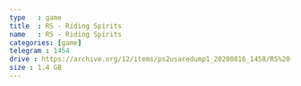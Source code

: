 ```yaml
---
type   : game
title  : RS - Riding Spirits
name   : RS - Riding Spirits
categories: [game]
telegram : 1454
drive : https://archive.org/12/items/ps2usaredump1_20200816_1458/RS%20-%20Riding%20Spirits.7z
size : 1.4 GB
---
```



